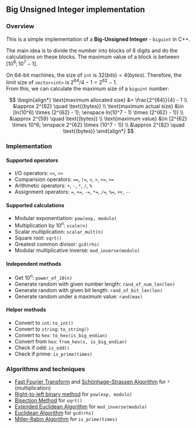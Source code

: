 ## Big Unsigned Integer implementation

### Overview

This is a simple implementation of a **Big-Unsigned Integer** - `biguint` in C++.

The main idea is to divide the number into blocks of 6 digits and do the calculations on these blocks. The maximum value of a block is between $[10^6; 10^7 - 1]$.

On 64-bit machines, the size of `int` is $32(bits) = 4(bytes)$. Therefore, the limit size of `vector<int>` is $2^{64}/4 - 1 = 2^{62} - 1$. \
From this, we can calculate the maximum size of a `biguint` number:

$$
\begin{align*}
    \text{maximum allocated size} &= \frac{2^{64}}{4}  - 1 \\
    &\approx 2^{62} \quad \text{(bytes)} \\
    \text{maximum actual size} &\in [ln(10^6) \times (2^{62} - 1); \enspace ln(10^7 - 1) \times (2^{62} - 1)) \\
    &\approx 2^{59} \quad \text{(bytes)} \\
    \text{maximum value} &\in [2^{62} \times 10^6; \enspace 2^{62} \times (10^7 - 1)) \\
    &\approx 2^{82} \quad \text{(bytes)}
\end{align*}
$$

### Implementation

#### Supported operators

- I/O operators: `<<`, `>>`
- Comparision operators: `==`, `!=`, `<`, `>`, `<=`, `>=`
- Arithmetic operators: `+`, `-`, `*`, `/`, `%`
- Assignment operators: `=`, `+=`, `-=`, `*=`, `/=`, `%=`, `++`, `--`

#### Supported calculations

- Modular exponentiation: `pow(exp, modulo)`
- Multiplication by $10^n$: `scale(n)`
- Scalar multiplication: `scalar_mult(n)`
- Square root: `sqrt()`
- Greatest common divisor: `gcd(rhs)`
- Modular multiplicative inverse: `mod_inverse(modulo)`

#### Independent methods

- Get $10^n$: `power_of_10(n)`
- Generate random with given number length: `rand_of_num_len(len)`
- Generate random with given bit length: `rand_of_bit_len(len)`
- Generate random under a maximum value: `rand(max)`

#### Helper methods

- Convert to `int`: `to_int()`
- Convert to `string`: `to_string()`
- Convert to `hex`: `to_hex(is_big_endian)`
- Convert from `hex`: `from_hex(s, is_big_endian)`
- Check if odd: `is_odd()`
- Check if prime: `is_prime(times)`

### Algorithms and techniques

- [Fast Fourier Transform](https://en.wikipedia.org/wiki/Fast_Fourier_transform) and [Schönhage–Strassen Algorithm](https://en.wikipedia.org/wiki/Sch%C3%B6nhage%E2%80%93Strassen_algorithm) for `*` (multiplication)
- [Right-to-left binary method](https://en.wikipedia.org/wiki/Modular_exponentiation#Memory-efficient_method) for `pow(exp, modulo)`
- [Bisection Method](https://en.wikipedia.org/wiki/Bisection_method) for `sqrt()`
- [Extended Euclidean Algorithm](https://en.wikipedia.org/wiki/Extended_Euclidean_algorithm) for `mod_inverse(modulo)`
- [Euclidean Algorithm](https://en.wikipedia.org/wiki/Euclidean_algorithm) for `gcd(rhs)`
- [Miller-Rabin Algorithm](https://en.wikipedia.org/wiki/Miller%E2%80%93Rabin_primality_test) for `is_prime(times)`

